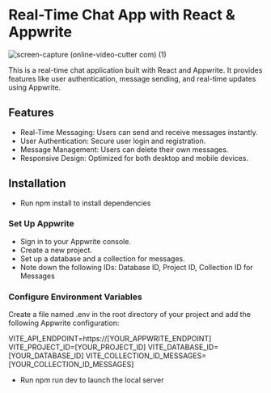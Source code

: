 # Real-Time Chat App with React & Appwrite

![screen-capture (online-video-cutter com) (1)](https://github.com/user-attachments/assets/aac2c574-c729-4671-ba5f-23e907ece013)

This is a real-time chat application built with React and Appwrite. It provides features like user authentication, message sending, and real-time updates using Appwrite.

## Features

- Real-Time Messaging: Users can send and receive messages instantly.
- User Authentication: Secure user login and registration.
- Message Management: Users can delete their own messages.
- Responsive Design: Optimized for both desktop and mobile devices.

## Installation

  - Run npm install to install dependencies

  ### Set Up Appwrite
  
  - Sign in to your Appwrite console.
  - Create a new project.
  - Set up a database and a collection for messages.
  - Note down the following IDs: Database ID, Project ID, Collection ID for Messages
 
  ### Configure Environment Variables
  
  Create a file named .env in the root directory of your project and add the following Appwrite configuration:
  
  VITE_API_ENDPOINT=https://[YOUR_APPWRITE_ENDPOINT]
  VITE_PROJECT_ID=[YOUR_PROJECT_ID]
  VITE_DATABASE_ID=[YOUR_DATABASE_ID]
  VITE_COLLECTION_ID_MESSAGES=[YOUR_COLLECTION_ID_MESSAGES]

- Run npm run dev to launch the local server
